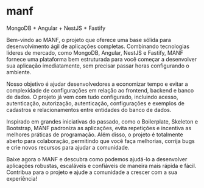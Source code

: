 # manf
MongoDB + Angular + NestJS + Fastify

Bem-vindo ao MANF, o projeto que oferece uma base sólida para desenvolvimento ágil de aplicações completas. Combinando tecnologias líderes de mercado, como MongoDB, Angular, NestJS e Fastify, MANF fornece uma plataforma bem estruturada para você começar a desenvolver sua aplicação imediatamente, sem precisar passar horas configurando o ambiente.

Nosso objetivo é ajudar desenvolvedores a economizar tempo e evitar a complexidade de configurações em relação ao frontend, backend e banco de dados. O projeto já vem com tudo configurado, incluindo acesso, autenticação, autorização, autenticação, configurações e exemplos de cadastros e relacionamentos entre entidades do banco de dados.

Inspirado em grandes iniciativas do passado, como o Boilerplate, Skeleton e Bootstrap, MANF padroniza as aplicações, evita repetições e incentiva as melhores práticas de programação. Além disso, o projeto é totalmente aberto para colaboração, permitindo que você faça melhorias, corrija bugs e crie novos recursos para ajudar a comunidade.

Baixe agora o MANF e descubra como podemos ajudá-lo a desenvolver aplicações robustas, escaláveis e confiáveis de maneira mais rápida e fácil. Contribua para o projeto e ajude a comunidade a crescer com a sua experiência!
